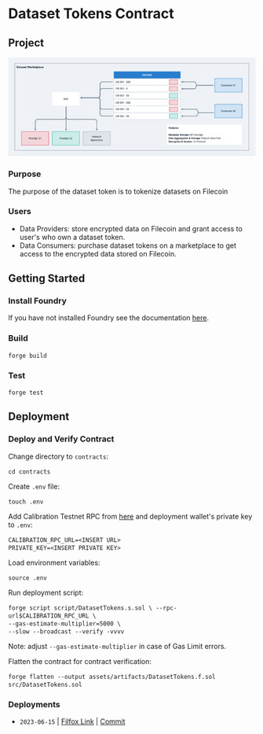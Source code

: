 # Dataset Tokens Contract

## Project

![Diagram of a dataset marketplace](./assets/images/dataset-marketplace.png)

### Purpose

The purpose of the dataset token is to tokenize datasets on Filecoin

### Users

- Data Providers: store encrypted data on Filecoin and grant access to user's who own a dataset token.
- Data Consumers: purchase dataset tokens on a marketplace to get access to the encrypted data stored on Filecoin.

## Getting Started

### Install Foundry

If you have not installed Foundry see the documentation [here](https://book.getfoundry.sh/getting-started/installation).

### Build

```
forge build
```

### Test

```
forge test
```

## Deployment

### Deploy and Verify Contract

Change directory to `contracts`:

```
cd contracts
```

Create `.env` file:

```
touch .env
```

Add Calibration Testnet RPC from [here](https://chainlist.org/chain/314159) and deployment wallet's private key to `.env`:

```
CALIBRATION_RPC_URL=<INSERT URL>
PRIVATE_KEY=<INSERT PRIVATE KEY>
```

Load environment variables:

```
source .env
```

Run deployment script:

```
forge script script/DatasetTokens.s.sol \ --rpc-url$CALIBRATION_RPC_URL \
--gas-estimate-multiplier=5000 \
--slow --broadcast --verify -vvvv
```

Note: adjust `--gas-estimate-multiplier` in case of Gas Limit errors.

Flatten the contract for contract verification:

```
forge flatten --output assets/artifacts/DatasetTokens.f.sol src/DatasetTokens.sol
```

### Deployments

- `2023-06-15` | [Filfox Link](https://calibration.filfox.info/en/address/t410fmr5vtcaekfz2xueystizgookgd23v7u2qqn6hna) | [Commit](https://github.com/CannabisGenomeDAO/HackFS/commit/f961a4dbc742096730221150bf36d510673345f4)
